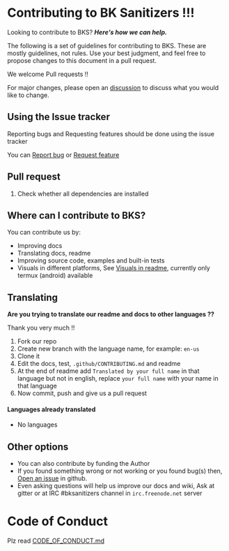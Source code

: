 # Contributing to BK Sanitizers !!!

Looking to contribute to BKS?
_**Here's how we can help.**_

The following is a set of guidelines for contributing to BKS. These are mostly guidelines, not rules. Use your best judgment, and feel free to propose changes to this document in a pull request.

We welcome Pull requests !!

For major changes, please open an [discussion](https://github.com/PuneetGopinath/Sanitizers/discussions/new) to discuss what you would like to change.

## Using the Issue tracker

Reporting bugs and Requesting features should be done using the issue tracker

You can [Report bug](https://github.com/PuneetGopinath/Sanitizers/issues/new?template=bug_report.md) or [Request feature](https://github.com/PuneetGopinath/Sanitizers/issues/new?template=feature_request.md)

## Pull request

1. Check whether all dependencies are installed

## Where can I contribute to BKS?

You can contribute us by:

 * Improving docs
 * Translating docs, readme
 * Improving source code, examples and built-in tests
 * Visuals in different platforms, See [Visuals in readme](https://github.com/PuneetGopinath/Sanitizers#visuals), currently only termux (android) available

## Translating

**Are you trying to translate our readme and docs to other languages ??**

Thank you very much !!

1. Fork our repo
2. Create new branch with the language name, for example: `en-us`
3. Clone it
4. Edit the docs, test, `.github/CONTRIBUTING.md` and readme
5. At the end of readme add `Translated by your full name` in that language but not in english, replace `your full name` with your name in that language
6. Now commit, push and give us a pull request

#### Languages already translated

 * No languages

## Other options

 * You can also contribute by funding the Author
 * If you found something wrong or not working or you found bug(s) then, [Open an issue](https://github.com/PuneetGopinath/Sanitizers/issues/new?template=bug_report.md) in github.
 * Even asking questions will help us improve our docs and wiki, Ask at gitter or at IRC #bksanitizers channel in `irc.freenode.net` server

# Code of Conduct

Plz read [CODE_OF_CONDUCT.md](CODE_OF_CONDUCT.md)
